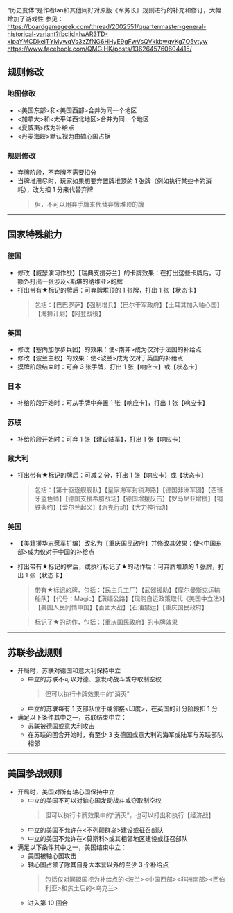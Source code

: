 “历史变体”是作者lan和其他同好对原版《军务长》规则进行的补充和修订，大幅增加了游戏性
参见：
https://boardgamegeek.com/thread/2002551/quartermaster-general-historical-variant?fbclid=IwAR3TD-xIpaYMCDkeiTYMywqVs3zZfNG6HHyE9gFwVsQVkkbwqvKg7O5vtyw
https://www.facebook.com/QMG.HK/posts/1362645760604415/

## 规则修改

### 地图修改
* <美国东部>和<美国西部>合并为同一个地区
* <加拿大>和<太平洋西北地区>合并为同一个地区
* <夏威夷>成为补给点
* <丹麦海峡>默认视为由轴心国占据

### 规则修改
* 弃牌阶段，不弃牌不需要扣分
* 当牌堆用尽时，玩家如果想要弃置牌堆顶的 1 张牌（例如执行某些卡的消耗），改为扣 1 分来代替弃牌
    > 但，不可以用弃手牌来代替弃牌堆顶的牌

****

## 国家特殊能力

### 德国
* 修改【威瑟演习作战】【瑞典支援芬兰】的卡牌效果：在打出这些卡牌后，可额外打出一张涉及<斯堪的纳维亚>的牌
* 打出带有★标记的牌后：可弃牌堆顶的 1 张牌，打出 1 张【状态卡】
    > 包括：【巴巴罗萨】【强制增兵】【巴尔干军政府】【土耳其加入轴心国】【海狮计划】【阿登战役】
    
### 英国
* 修改【塞内加尔步兵团】的效果：使<南非>成为仅对于法国的补给点
* 修改【波兰主权】的效果：使<波兰>成为仅对于英国的补给点
* 摸牌阶段结束时：可弃 3 张手牌，打出 1 张【响应卡】或【状态卡】

### 日本
* 补给阶段开始时：可从手牌中弃置 1 张【响应卡】，打出 1 张【响应卡】

### 苏联
* 补给阶段开始时：可弃 1 张【建设陆军】，打出 1 张【响应卡】

### 意大利
* 打出带有★标记的牌后：可减 2 分，打出 1 张【响应卡】或【状态卡】
    > 包括：【第十驱逐舰舰队】【皇家海军封锁海路】【德国非洲军团】【西班牙蓝色师】【德国支援希腊战场】【德国增援反击】【罗马尼亚增援】【钢铁条约】【爱尔兰起义】【派克行动】【大力神行动】

### 美国
* 【美籍援华志愿军扩编】改名为【重庆国民政府】并修改其效果：使<中国东部>成为仅对于中国的补给点
* 打出带有★标记的牌后，或执行标记了★的动作后：可弃牌堆顶的 1 张牌，打出 1 张【状态卡】
    > 带有★标记的牌，包括：【民主兵工厂】【武器援助】【摩尔曼斯克运输船队】【代号：Magic】【滇缅公路】【现购自运政策取代《美国中立法》】【美国人民同情中国】【百团大战】【石油禁运】【重庆国民政府】
    
    > 标记了★的动作，包括：【重庆国民政府】的卡牌效果

****

## 苏联参战规则
* 开局时，苏联对德国和意大利保持中立
    * 中立的苏联不可以对德、意发动战斗或夺取制空权
        > 但可以执行卡牌效果中的“消灭”
    * 中立的苏联每有 1 支部队位于或邻接<印度>，在英国的计分阶段扣 1 分
* 满足以下条件其中之一，苏联结束中立：
    * 苏联被德国或意大利攻击
    * 在苏联的回合开始时，有至少 3 支德国或意大利的海军或陆军与苏联部队相邻
    
****

## 美国参战规则
* 开局时，美国对所有轴心国保持中立
    * 中立的美国不可以对轴心国发动战斗或夺取制空权
        > 但可以执行卡牌效果中的“消灭”，也可以打出和执行【经济战】
    * 中立的美国不允许在<不列颠群岛>建设或征召部队
    * 中立的美国不允许在<莫斯科>或其相邻地区建设或征召部队
* 满足以下条件其中之一，美国结束中立：
    * 美国被轴心国攻击
    * 轴心国占领了除其自身大本营以外的至少 3 个补给点
        > 包括仅对同盟国视为补给点的<波兰><中国西部><非洲南部><西伯利亚>和焦土后的<乌克兰>
    * 进入第 10 回合

